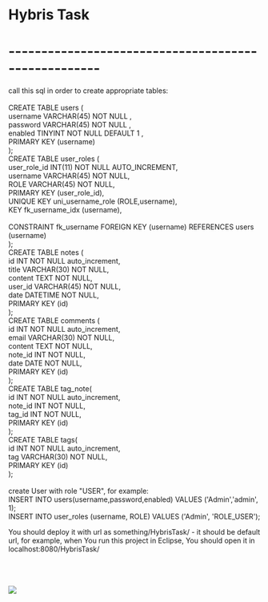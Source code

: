<h1>Hybris Task</h1>
<h1>----------------------------------------------------</h1>
call this sql in order to create appropriate tables:<br/>
<br/>
CREATE  TABLE users ( <br/>
  username VARCHAR(45) NOT NULL ,<br/>
  password VARCHAR(45) NOT NULL ,<br/>
  enabled TINYINT NOT NULL DEFAULT 1 ,<br/>
  PRIMARY KEY (username)<br/>
);<br/>
CREATE TABLE user_roles (<br/>
  user_role_id INT(11) NOT NULL AUTO_INCREMENT,<br/>
  username VARCHAR(45) NOT NULL,<br/>
  ROLE VARCHAR(45) NOT NULL,<br/>
  PRIMARY KEY (user_role_id),<br/>
  UNIQUE KEY uni_username_role (ROLE,username),<br/>
  KEY fk_username_idx (username),<br/><br/>
  CONSTRAINT fk_username FOREIGN KEY (username) REFERENCES users (username)<br/>
);<br/>
CREATE TABLE notes (<br/>
   id INT NOT NULL auto_increment,<br/>
   title VARCHAR(30) NOT NULL,<br/>
   content TEXT NOT NULL,<br/>
   user_id VARCHAR(45) NOT NULL,<br/>
   date DATETIME NOT NULL,<br/>
   PRIMARY KEY (id)<br/>
);<br/>
CREATE TABLE comments (<br/>
   id INT NOT NULL auto_increment,<br/>
   email VARCHAR(30) NOT NULL,<br/>
   content TEXT NOT NULL,<br/>
   note_id INT NOT NULL,<br/>
   date DATE NOT NULL,<br/>
   PRIMARY KEY (id)<br/>
);<br/>
CREATE TABLE tag_note(<br/>
   id INT NOT NULL auto_increment,<br/>
   note_id INT NOT NULL,<br/>
   tag_id INT NOT NULL,<br/>
   PRIMARY KEY (id)<br/>
);<br/>
CREATE TABLE tags(<br/>
   id INT NOT NULL auto_increment,<br/>
   tag VARCHAR(30) NOT NULL,<br/>
   PRIMARY KEY (id)<br/>
);<br/>
<br/>
create User with role "USER", for example:<br/>
INSERT INTO users(username,password,enabled) VALUES ('Admin','admin', 1);<br/>
INSERT INTO user_roles (username, ROLE) VALUES ('Admin', 'ROLE_USER');<br/>

You should deploy it with  url as something/HybrisTask/ - it should be default url, for example, when You run this project in Eclipse, You should open it in localhost:8080/HybrisTask/


<br/>
<br/>
<br/>
<a href="http://spring.io/"><img src='http://www.jorambarrez.be/blog/wp-content/oss-logo-spring.png'></a>
